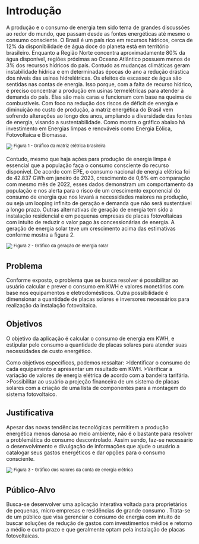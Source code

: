 # Introdução

A produção e o consumo de energia tem sido tema de grandes discussões ao redor do mundo, que passam desde as fontes energéticas até mesmo o consumo consciente. 
O Brasil é um país rico  em recursos hídricos, cerca de 12% da disponibilidade de água doce do planeta está em território brasileiro. Enquanto a Região Norte concentra aproximadamente 80% da água disponível, regiões próximas ao Oceano Atlântico possuem menos de 3% dos recursos hídricos do país. Contudo  as mudanças climáticas geram  instabilidade hídrica e em determinadas épocas do ano a redução drástica dos níveis das usinas hidrelétricas.
Os efeitos da escassez de água são sentidas nas contas de energia. Isso porque, com a falta de recurso hídrico, é preciso concentrar a produção em usinas termelétricas para atender à demanda do país. Elas são mais caras e funcionam com base na queima de combustíveis. 
Com foco na redução dos riscos de déficit de energia e diminuição no custo de produção,  a matriz energética do Brasil vem sofrendo alterações ao longo dos anos, ampliando a diversidade das fontes de energia, visando a sustentabilidade. Como mostra o gráfico abaixo há investimento em Energias limpas e renováveis como Energia Eólica, Fotovoltaica e Biomassa.

<img src="https://github.com/ICEI-PUC-Minas-PMV-ADS/pmv-ads-2023-1-e2-proj-int-t4-pmv-ads-2023-1-e2-proj-int-t4-g2/blob/main/docs/img/figura1.png">
<sup>Figura 1 - Gráfico da matriz elétrica brasileira</sup>

Contudo, mesmo que haja ações para produção de energia limpa é essencial que a população faça o consumo consciente do recurso disponível. De acordo com EPE, o consumo nacional de energia elétrica foi de 42.837 GWh em janeiro de 2023, crescimento de 0,6% em comparação com mesmo mês de 2022, esses dados demonstram um comportamento da população e nos alerta para o risco de um crescimento exponencial do consumo de energia que nos levará a necessidades maiores na produção, ou seja um looping infinito de geração e demanda que não será sustentável a longo prazo.
Outras alternativas de geração de energia tem sido a instalação residencial e em  pequenas empresas de placas fotovoltaicas com intuito de reduzir o valor pago às concessionárias de energia. A geração de energia solar teve um crescimento acima das estimativas conforme mostra a figura 2.

<img src="https://github.com/ICEI-PUC-Minas-PMV-ADS/pmv-ads-2023-1-e2-proj-int-t4-pmv-ads-2023-1-e2-proj-int-t4-g2/blob/main/docs/img/figura2.jpeg">
<sup>Figura 2 - Gráfico da geração de energia solar</sup>

## Problema
Conforme exposto, o problema que se busca resolver é possibilitar ao usuário calcular e prever o consumo em KWH e valores monetários com base nos equipamentos e eletrodomésticos. Outra possibilidade é dimensionar a quantidade de placas solares e inversores necessários para realização da instalação fotovoltaica.

## Objetivos

O objetivo da aplicação é calcular o consumo de energia em KWH, e estipular pelo consumo a quantidade de placas solares para atender suas necessidades de custo energético.

Como objetivos específicos, podemos ressaltar:
     >Identificar o consumo de cada equipamento e apresentar um resultado em KWH.
     >Verificar a variação de valores de energia elétrica de acordo com  a bandeira tarifária.
     >Possibilitar ao usuário a projeção financeira de um sistema de placas solares com a criação de uma lista de componentes para a montagem do sistema fotovoltaico.


## Justificativa

Apesar das novas tendências tecnológicas permitirem a produção energética menos danosa ao meio ambiente, não é o bastante para resolver a problemática do consumo descontrolado. Assim sendo, faz-se necessário o desenvolvimento e divulgação de informações que ajude o usuário a catalogar seus gastos energéticos e dar opções para o consumo consciente.

<img src="https://github.com/ICEI-PUC-Minas-PMV-ADS/pmv-ads-2023-1-e2-proj-int-t4-pmv-ads-2023-1-e2-proj-int-t4-g2/blob/main/docs/img/figura3.jpeg">
<sup>Figura 3 - Gráfico dos valores da conta de energia elétrica</sup>

## Público-Alvo

Busca-se desenvolver uma aplicação interativa voltada para proprietários de pequenas, micro empresas e residências de grande consumo . Trata-se de um público que visa gerenciar o consumo de energia com intuito de buscar soluções de redução de gastos com investimentos médios e retorno a médio e curto prazo e que geralmente optam pela instalação de placas fotovoltaicas.
